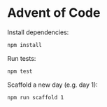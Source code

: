 # Advent of Code

Install dependencies:

```sh
npm install
```

Run tests:

```sh
npm test
```

Scaffold a new day (e.g. day 1):

```sh
npm run scaffold 1
```
